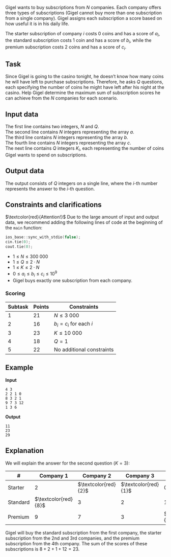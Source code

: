 Gigel wants to buy subscriptions from $N$ companies. Each company offers three types of subscriptions (Gigel cannot buy more than one subscription from a single company). Gigel assigns each subscription a score based on how useful it is in his daily life.

The starter subscription of company $i$ costs $0$ coins and has a score of $a_i$, the standard subscription costs $1$ coin and has a score of $b_i$, while the premium subscription costs $2$ coins and has a score of $c_i$.

## Task

Since Gigel is going to the casino tonight, he doesn’t know how many coins he will have left to purchase subscriptions. Therefore, he asks $Q$ questions, each specifying the number of coins he might have left after his night at the casino. Help Gigel determine the maximum sum of subscription scores he can achieve from the $N$ companies for each scenario.

## Input data

The first line contains two integers, $N$ and $Q$.  
The second line contains $N$ integers representing the array $a$.  
The third line contains $N$ integers representing the array $b$.  
The fourth line contains $N$ integers representing the array $c$.  
The next line contains $Q$ integers $K_i$, each representing the number of coins Gigel wants to spend on subscriptions.

## Output data

The output consists of $Q$ integers on a single line, where the $i$-th number represents the answer to the $i$-th question.

## Constraints and clarifications

$\textcolor{red}{Attention!}$ Due to the large amount of input and output data, we recommend adding the following lines of code at the beginning of the `main` function:
```cpp
ios_base::sync_with_stdio(false);
cin.tie(0);
cout.tie(0);
```

- $1 \leq N \leq 300 \ 000$
- $1 \leq Q \leq 2 \cdot N$
- $1 \leq K \leq 2 \cdot N$
- $0 \leq a_i \leq b_i \leq c_i \leq 10^9$
- Gigel buys exactly one subscription from each company.

### Scoring

| Subtask | Points | Constraints                     |
|---------|--------|---------------------------------|
| 1       | 21     | $N \leq 3 \ 000$               |
| 2       | 16     | $b_i = c_i$ for each $i$       |
| 3       | 23     | $K \leq 10 \ 000$              |
| 4       | 18     | $Q = 1$                        |
| 5       | 22     | No additional constraints      |

## Example

**Input**
```plaintext
4 3
2 2 1 0
8 3 2 1
9 7 3 12
1 3 6
```

**Output**
```plaintext
11 
23 
29
```

## Explanation

We will explain the answer for the second question $(K = 3)$:

| #  | Company 1     | Company 2     | Company 3     | Company 4     |
|----|---------------|---------------|---------------|---------------|
| Starter | 2         | $\textcolor{red}{2}$  | $\textcolor{red}{1}$  | 0             |
| Standard | $\textcolor{red}{8}$  | 3             | 2             | 1             |
| Premium  | 9         | 7             | 3             | $\textcolor{red}{12}$ |

Gigel will buy the standard subscription from the first company, the starter subscription from the 2nd and 3rd companies, and the premium subscription from the 4th company. The sum of the scores of these subscriptions is $8 + 2 + 1 + 12 = 23$.
